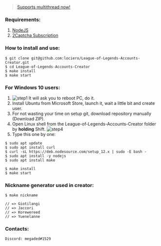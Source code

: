 > [Supports multithread now!](https://ibb.co/yd7G94z)

### Requirements:

1. [NodeJS](https://nodejs.org/en/)
2. [2Captcha Subscription](http://2captcha.com/?from=8859803)

### How to install and use:

```
$ git clone git@github.com:lociero/League-of-Legends-Accounts-Creator.git
$ cd League-of-Legends-Accounts-Creator
$ make install
$ make start
```

### For Windows 10 users:

1. ![step1](https://i.ibb.co/SwfjmKG/step1ubuntu.jpg) It will ask you to reboot PC, do it.
2. Install Ubuntu from Microsoft Store, launch it, wait a little bit and create user.
3. For not wasting your time on setup git, download repository manually (Download ZIP).
4. Open Linux shell from the League-of-Legends-Accounts-Creator folder by **holding** Shift.
![step4](https://i.ibb.co/MVTWwmD/image.png)
5. Type this one by one:
```
$ sudo apt update
$ sudo apt install curl
$ curl -sL https://deb.nodesource.com/setup_12.x | sudo -E bash -
$ sudo apt install -y nodejs
$ sudo apt install make

$ make install
$ make start
```

### Nickname generator used in creator:
```
$ make nickname

// => Giotilangi
// => Jaccori
// => Korewereed
// => Yuenelanne
```

### Contacts:
```
Discord: megaded#1529
```

